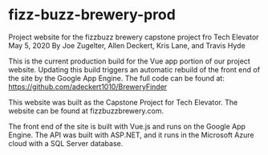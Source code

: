 # fizz-buzz-brewery-prod
Project website for the fizzbuzz brewery capstone project fro Tech Elevator May 5, 2020
By Joe Zugelter, Allen Deckert, Kris Lane, and Travis Hyde

This is the current production build for the Vue app portion of our project website. Updating this build triggers an automatic rebuild of the front end of the site by the Google App Engine. The full code can be found at: https://github.com/adeckert1010/BreweryFinder

This website was built as the Capstone Project for Tech Elevator. The website can be found at fizzbuzzbrewery.com. 

The front end of the site is built with Vue.js and runs on the Google App Engine. The API was built with ASP.NET, and it runs in the Microsoft Azure cloud with a SQL Server database. 
